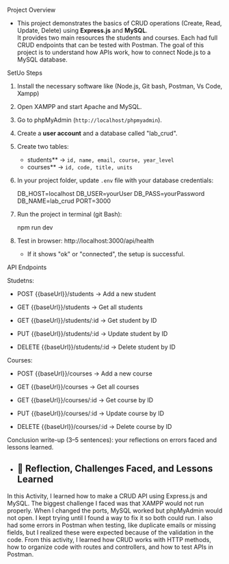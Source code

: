 
Project Overview

- This project demonstrates the basics of CRUD operations (Create, Read, Update, Delete) using **Express.js** and **MySQL**.  
It provides two main resources the students  and courses. Each had full CRUD endpoints that can be tested with Postman.  The goal of this project is to understand how APIs work, 
how to connect Node.js to a MySQL database.

SetUo Steps
1. Install the necessary software like (Node.js, Git bash, Postman, Vs Code, Xampp)
2. Open XAMPP and start Apache and MySQL.
3.  Go to phpMyAdmin (`http://localhost/phpmyadmin`).
4.  Create a **user account** and a database called "lab_crud".
5.  Create two tables:
   
       - students** → `id, name, email, course, year_level`  
       - courses** → `id, code, title, units`
     
6. In your project folder, update `.env` file with your database credentials:
   
   DB_HOST=localhost
   DB_USER=yourUser
   DB_PASS=yourPassword
   DB_NAME=lab_crud
   PORT=3000
   
7. Run the project in terminal (git Bash):

    npm run dev

8. Test in browser: http://localhost:3000/api/health

   - If it shows "ok" or "connected", the setup is successful.
  

API Endpoints

Studetns:

 - POST {{baseUrl}}/students → Add a new student
  
 - GET {{baseUrl}}/students → Get all students

 - GET {{baseUrl}}/students/:id → Get student by ID

 - PUT {{baseUrl}}/students/:id → Update student by ID

 - DELETE {{baseUrl}}/students/:id → Delete student by ID


Courses:

  - POST {{baseUrl}}/courses → Add a new course

  - GET {{baseUrl}}/courses → Get all courses

  - GET {{baseUrl}}/courses/:id → Get course by ID

  - PUT {{baseUrl}}/courses/:id → Update course by ID

  - DELETE {{baseUrl}}/courses/:id → Delete course by ID

Conclusion write-up (3–5 sentences): your reflections on errors faced and lessons learned.
- ## 📝 Reflection, Challenges Faced, and Lessons Learned

In this Activity, I learned how to make a CRUD API using Express.js and MySQL. The biggest challenge I faced was that XAMPP would not run properly. When I changed the ports, MySQL 
worked but phpMyAdmin would not open. I kept trying until I found a way to fix it so both could run. I also had some errors in Postman when testing, like duplicate emails or 
missing fields, but I realized these were expected because of the validation in the code. From this activity, I learned how CRUD works with HTTP methods, 
how to organize code with routes and controllers, and how to test APIs in Postman. 








